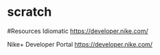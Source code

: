 # scratch

#Resources
Idiomatic 
https://developer.nike.com/

Nike+ Developer Portal
https://developer.nike.com/
